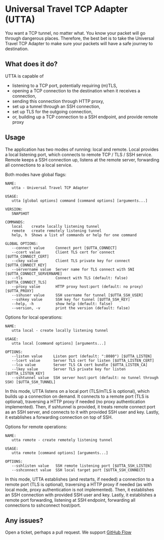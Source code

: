 # Universal Travel TCP Adapter (UTTA)

You want a TCP tunnel, no matter what. You know your packet will go through dangerous places. Therefore, the best bet is to take the Universal Travel TCP Adapter to make sure your packets will have a safe journey to destination.

## What does it do?

UTTA is capable of

* listening to a TCP port, potentially requiring (m)TLS,
* opening a TCP connection to the destination when it receives a connection,
* sending this connection through HTTP proxy,
* set up a tunnel through an SSH connection,
* set up TLS for the outgoing connection,
* or, building up a TCP connection to a SSH endpoint, and provide remote proxy

## Usage

The application has two modes of running: local and remote. Local provides a
local listening port, which connects to remote TCP / TLS / SSH service.
Remote keeps a SSH connection up, listens at the remote server, forwarding all
connections to a local service.

Both modes have global flags:

```text
NAME:
   utta - Universal Travel TCP Adapter

USAGE:
   utta [global options] command [command options] [arguments...]

VERSION:
   SNAPSHOT

COMMANDS:
   local    create locally listening tunnel
   remote   create remotely listening tunnel
   help, h  Shows a list of commands or help for one command

GLOBAL OPTIONS:
   --connect value     Connect port [$UTTA_CONNECT]
   --ccert value       Client TLS cert for connect [$UTTA_CONNECT_CERT]
   --ckey value        Client TLS private key for connect [$UTTA_CONNECT_KEY]
   --servername value  Server name for TLS connect with SNI [$UTTA_CONNECT_SERVERNAME]
   --tls               Connect with TLS (default: false) [$UTTA_CONNECT_TLS]
   --proxy value       HTTP proxy host:port (default: no proxy) [$UTTA_PROXY]
   --sshuser value     SSH username for tunnel [$UTTA_SSH_USER]
   --sshkey value      SSH key for tunnel [$UTTA_SSH_KEY]
   --help, -h          show help (default: false)
   --version, -v       print the version (default: false)
```

Options for local operations:

```text
NAME:
   utta local - create locally listening tunnel

USAGE:
   utta local [command options] [arguments...]

OPTIONS:
   --listen value     Listen port (default: ":8080") [$UTTA_LISTEN]
   --lcert value      Server TLS cert for listen [$UTTA_LISTEN_CERT]
   --lca value        Server TLS CA cert bundle [$UTTA_LISTEN_CA]
   --lkey value       Server TLS private key for listen [$UTTA_LISTEN_KEY]
   --sshtunnel value  SSH server host:port (default: no tunnel through SSH) [$UTTA_SSH_TUNNEL]
```

In this mode, UTTA listens on a local port (TLS/mTLS is optional), which builds up a connection on demand. It connects to a remote port (TLS is optional), traversing a HTTP proxy if needed (no proxy authentication implemented). Then, if sshtunnel is provided, it treats remote connect port as an SSH server, and connects to it with provided SSH user and key. Lastly, it establishes a forwarding connection on top of SSH.

Options for remote operations:

```text
NAME:
   utta remote - create remotely listening tunnel

USAGE:
   utta remote [command options] [arguments...]

OPTIONS:
   --sshlisten value   SSH remote listening port [$UTTA_SSH_LISTEN]
   --sshconnect value  SSH local target port [$UTTA_SSH_CONNECT]
```

In this mode, UTTA establishes (and restarts, if needed) a connection to a remote port (TLS is optional), traversing a HTTP proxy if needed (as with local mode, proxy authentication is not implemented). Then, it establishes an SSH connection with provided SSH user and key. Lastly, it establishes a remote port forwarding, listening at SSH endpoint, forwarding all connections to sshconnect host/port.

## Any issues?

Open a ticket, perhaps a pull request. We support [GitHub Flow](https://guides.github.com/introduction/flow/)
